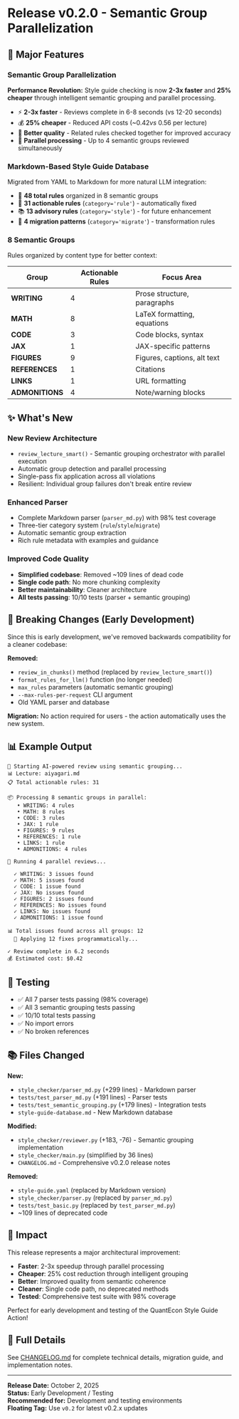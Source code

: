 # Release v0.2.0 - Semantic Group Parallelization

## 🚀 Major Features

### Semantic Group Parallelization
**Performance Revolution:** Style guide checking is now **2-3x faster** and **25% cheaper** through intelligent semantic grouping and parallel processing.

- ⚡ **2-3x faster** - Reviews complete in 6-8 seconds (vs 12-20 seconds)
- 💰 **25% cheaper** - Reduced API costs (~$0.42 vs ~$0.56 per lecture)
- 🎯 **Better quality** - Related rules checked together for improved accuracy
- 🔄 **Parallel processing** - Up to 4 semantic groups reviewed simultaneously

### Markdown-Based Style Guide Database
Migrated from YAML to Markdown for more natural LLM integration:

- 📝 **48 total rules** organized in 8 semantic groups
- 🎯 **31 actionable rules** (`category='rule'`) - automatically fixed
- 📚 **13 advisory rules** (`category='style'`) - for future enhancement
- 🔄 **4 migration patterns** (`category='migrate'`) - transformation rules

### 8 Semantic Groups
Rules organized by content type for better context:

| Group | Actionable Rules | Focus Area |
|-------|------------------|------------|
| **WRITING** | 4 | Prose structure, paragraphs |
| **MATH** | 8 | LaTeX formatting, equations |
| **CODE** | 3 | Code blocks, syntax |
| **JAX** | 1 | JAX-specific patterns |
| **FIGURES** | 9 | Figures, captions, alt text |
| **REFERENCES** | 1 | Citations |
| **LINKS** | 1 | URL formatting |
| **ADMONITIONS** | 4 | Note/warning blocks |

## ✨ What's New

### New Review Architecture
- `review_lecture_smart()` - Semantic grouping orchestrator with parallel execution
- Automatic group detection and parallel processing
- Single-pass fix application across all violations
- Resilient: Individual group failures don't break entire review

### Enhanced Parser
- Complete Markdown parser (`parser_md.py`) with 98% test coverage
- Three-tier category system (`rule`/`style`/`migrate`)
- Automatic semantic group extraction
- Rich rule metadata with examples and guidance

### Improved Code Quality
- **Simplified codebase**: Removed ~109 lines of dead code
- **Single code path**: No more chunking complexity
- **Better maintainability**: Cleaner architecture
- **All tests passing**: 10/10 tests (parser + semantic grouping)

## 🔧 Breaking Changes (Early Development)

Since this is early development, we've removed backwards compatibility for a cleaner codebase:

**Removed:**
- `review_in_chunks()` method (replaced by `review_lecture_smart()`)
- `format_rules_for_llm()` function (no longer needed)
- `max_rules` parameters (automatic semantic grouping)
- `--max-rules-per-request` CLI argument
- Old YAML parser and database

**Migration:** No action required for users - the action automatically uses the new system.

## 📊 Example Output

```
🤖 Starting AI-powered review using semantic grouping...
📊 Lecture: aiyagari.md
📋 Total actionable rules: 31

📦 Processing 8 semantic groups in parallel:
   • WRITING: 4 rules
   • MATH: 8 rules
   • CODE: 3 rules
   • JAX: 1 rule
   • FIGURES: 9 rules
   • REFERENCES: 1 rule
   • LINKS: 1 rule
   • ADMONITIONS: 4 rules

🚀 Running 4 parallel reviews...

  ✓ WRITING: 3 issues found
  ✓ MATH: 5 issues found
  ✓ CODE: 1 issue found
  ✓ JAX: No issues found
  ✓ FIGURES: 2 issues found
  ✓ REFERENCES: No issues found
  ✓ LINKS: No issues found
  ✓ ADMONITIONS: 1 issue found

📊 Total issues found across all groups: 12
  🔧 Applying 12 fixes programmatically...

✓ Review complete in 6.2 seconds
💰 Estimated cost: $0.42
```

## 🧪 Testing

- ✅ All 7 parser tests passing (98% coverage)
- ✅ All 3 semantic grouping tests passing
- ✅ 10/10 total tests passing
- ✅ No import errors
- ✅ No broken references

## 📚 Files Changed

**New:**
- `style_checker/parser_md.py` (+299 lines) - Markdown parser
- `tests/test_parser_md.py` (+191 lines) - Parser tests
- `tests/test_semantic_grouping.py` (+179 lines) - Integration tests
- `style-guide-database.md` - New Markdown database

**Modified:**
- `style_checker/reviewer.py` (+183, -76) - Semantic grouping implementation
- `style_checker/main.py` (simplified by 36 lines)
- `CHANGELOG.md` - Comprehensive v0.2.0 release notes

**Removed:**
- `style-guide.yaml` (replaced by Markdown version)
- `style_checker/parser.py` (replaced by `parser_md.py`)
- `tests/test_basic.py` (replaced by `test_parser_md.py`)
- ~109 lines of deprecated code

## 🎯 Impact

This release represents a major architectural improvement:

- **Faster**: 2-3x speedup through parallel processing
- **Cheaper**: 25% cost reduction through intelligent grouping
- **Better**: Improved quality from semantic coherence
- **Cleaner**: Single code path, no deprecated methods
- **Tested**: Comprehensive test suite with 98% coverage

Perfect for early development and testing of the QuantEcon Style Guide Action!

## 📖 Full Details

See [CHANGELOG.md](CHANGELOG.md) for complete technical details, migration guide, and implementation notes.

---

**Release Date:** October 2, 2025  
**Status:** Early Development / Testing  
**Recommended for:** Development and testing environments  
**Floating Tag:** Use `v0.2` for latest v0.2.x updates

